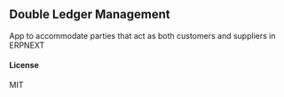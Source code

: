 ## Double Ledger Management

App to accommodate parties that act as both customers and suppliers in ERPNEXT

#### License

MIT